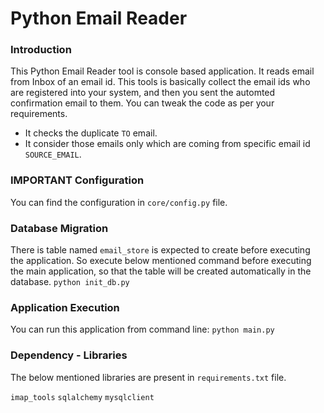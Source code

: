 # Python Email Reader

### Introduction
This Python Email Reader tool is console based application. It reads email from Inbox of an email id.
This tools is basically collect the email ids who are registered into your system, and then you sent the automted confirmation email to them.
You can tweak the code as per your requirements.
- It checks the duplicate ```TO``` email.
- It consider those emails only which are coming from specific email id ```SOURCE_EMAIL```.

### IMPORTANT Configuration
You can find the configuration in ```core/config.py``` file.

### Database Migration
There is table named ```email_store``` is expected to create before executing the application.
So execute below mentioned command before executing the main application, so that the table will be created automatically in the database.
```python init_db.py```

### Application Execution
You can run this application from command line: ```python main.py```

### Dependency - Libraries
The below mentioned libraries are present in ```requirements.txt``` file.

`imap_tools`
`sqlalchemy`
`mysqlclient`
